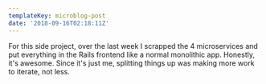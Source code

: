 ```yaml
---
templateKey: microblog-post
date: '2018-09-16T02:18:11Z'
---
```


For this side project, over the last week I scrapped the 4 microservices and put everything in the Rails frontend like a normal monolithic app. Honestly, it's awesome. Since it's just me, splitting things up was making more work to iterate, not less.

